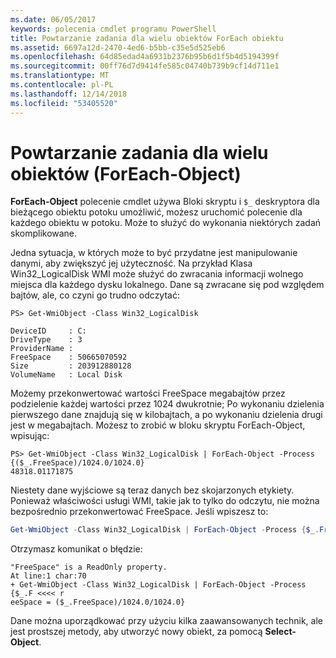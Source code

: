```yaml
---
ms.date: 06/05/2017
keywords: polecenia cmdlet programu PowerShell
title: Powtarzanie zadania dla wielu obiektów ForEach obiektu
ms.assetid: 6697a12d-2470-4ed6-b5bb-c35e5d525eb6
ms.openlocfilehash: 64d85edad4a6931b2376b95b6d1f5b4d5194399f
ms.sourcegitcommit: 00ff76d7d9414fe585c04740b739b9cf14d711e1
ms.translationtype: MT
ms.contentlocale: pl-PL
ms.lasthandoff: 12/14/2018
ms.locfileid: "53405520"
---
```

# <a name="repeating-a-task-for-multiple-objects-foreach-object"></a>Powtarzanie zadania dla wielu obiektów (ForEach-Object)

**ForEach-Object** polecenie cmdlet używa Bloki skryptu i `$_` deskryptora dla bieżącego obiektu potoku umożliwić, możesz uruchomić polecenie dla każdego obiektu w potoku. Może to służyć do wykonania niektórych zadań skomplikowane.

Jedna sytuacja, w których może to być przydatne jest manipulowanie danymi, aby zwiększyć jej użyteczność. Na przykład Klasa Win32_LogicalDisk WMI może służyć do zwracania informacji wolnego miejsca dla każdego dysku lokalnego. Dane są zwracane się pod względem bajtów, ale, co czyni go trudno odczytać:

```
PS> Get-WmiObject -Class Win32_LogicalDisk

DeviceID     : C:
DriveType    : 3
ProviderName :
FreeSpace    : 50665070592
Size         : 203912880128
VolumeName   : Local Disk
```

Możemy przekonwertować wartości FreeSpace megabajtów przez podzielenie każdej wartości przez 1024 dwukrotnie; Po wykonaniu dzielenia pierwszego dane znajdują się w kilobajtach, a po wykonaniu dzielenia drugi jest w megabajtach. Możesz to zrobić w bloku skryptu ForEach-Object, wpisując:

```
PS> Get-WmiObject -Class Win32_LogicalDisk | ForEach-Object -Process {($_.FreeSpace)/1024.0/1024.0}
48318.01171875
```

Niestety dane wyjściowe są teraz danych bez skojarzonych etykiety. Ponieważ właściwości usługi WMI, takie jak to tylko do odczytu, nie można bezpośrednio przekonwertować FreeSpace. Jeśli wpiszesz to:

```powershell
Get-WmiObject -Class Win32_LogicalDisk | ForEach-Object -Process {$_.FreeSpace = ($_.FreeSpace)/1024.0/1024.0}
```

Otrzymasz komunikat o błędzie:

```output
"FreeSpace" is a ReadOnly property.
At line:1 char:70
+ Get-WmiObject -Class Win32_LogicalDisk | ForEach-Object -Process {$_.F <<<< r
eeSpace = ($_.FreeSpace)/1024.0/1024.0}
```

Dane można uporządkować przy użyciu kilka zaawansowanych technik, ale jest prostszej metody, aby utworzyć nowy obiekt, za pomocą **Select-Object**.